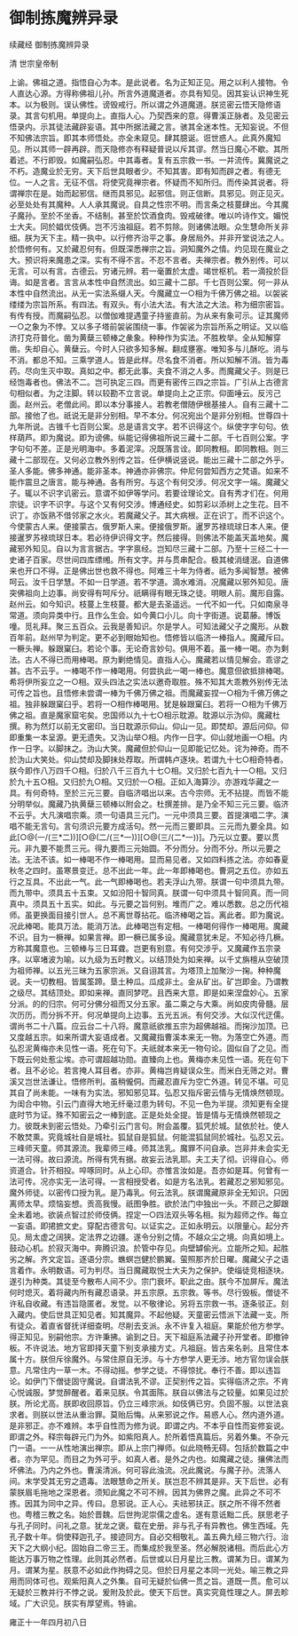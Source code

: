 # 御制拣魔辨异录

续藏经 御制拣魔辨异录

清 世宗皇帝制

上谕。佛祖之道。指悟自心为本。是此说者。名为正知正见。用之以利人接物。令人直达心源。方得称佛祖儿孙。所言外道魔道者。亦具有知见。因其妄认识神生死本。以为极则。误认佛性。谤毁戒行。所以谓之外道魔道。朕览密云悟天隐修语录。其言句机用。单提向上。直指人心。乃契西来的意。得曹溪正脉者。及见密云悟录内。示其徒法藏辟妄语。其中所据法藏之言。骇其全迷本性。无知妄说。不但不知佛法宗旨。即其本师悟处。亦全未窥见。肆其臆诞。诳世惑人。此真外魔知见。所以其师一辟再辟。而天隐修亦有释疑普说以斥其谬。然当日魔心不歇。其所着述。不行即毁。如魔嗣弘忍。中其毒者。复有五宗救一书。一并流传。冀魔说之不朽。造魔业於无穷。天下后世具眼者少。不知其害。即有知而辟之者。有德无位。一人之言。无征不信。将使究竟禅宗者。怀疑而不知所归。而传染其说者。将谓禅宗在是。始而起邪信。继而具邪见。起邪信。则正信断。具邪见。则正见灭。必至处处有其魔种。人人承其魔说。自具之性宗不明。而言条之枝蔓肆出。今其魔子魔孙。至於不坐香。不结制。甚至於饮酒食肉。毁戒破律。唯以吟诗作文。媚悦士大夫。同於娼优伎俩。岂不污浊祖庭。若不剪除。则诸佛法眼。众生慧命所关非细。朕为天下主。精一执中。以行修齐治平之事。身居局外。并非开堂说法之人。於悟修何有。又於藏忍何有。但既深悉禅宗之旨。洞知魔外之情。灼见现在魔业之大。预识将来魔患之深。实有不得不言。不忍不言者。夫禅宗者。教外别传。可以无言。可以有言。古德云。穷诸元辨。若一毫置於太虚。竭世枢机。若一滴投於巨诲。如是言者。言言从本性中自然流出。如三藏十二部。千七百则公案。何一非从本性中自然流出。从无一实法系缀人天。今魔藏立一○相为千佛万佛之祖。以袈裟缕缕为宗旨所系。有四法。有双头。有小法大法。有大法之大法。称为细宗密旨。有传有授。而魔嗣弘忍。以僧伽难提遇童子持鉴直前。为从来有象可示。证其魔师一○之象为不悖。又以多子塔前袈裟围绕一事。作袈裟为宗旨所系之明证。又以临济打克苻普化。凿为黄蘖三顿棒之彖象。种种作为实法。不胜枚举。全从知解穿凿。失却自心。黄蘖云。今时人只欲多知多解。翻成壅塞。唯知多与儿酥吃。消与不消。都总不知。三乘学道人。皆是此样。尽名食不消者。所以知解不消。皆为毒药。尽向生灭中取。真如之中。都无此事。夫食不消之人多。而魔藏父子。则是已经饱毒者也。佛法不二。岂可执定三四。而更有密传三四之宗旨。广引从上古德言句相似者。为之注脚。转以较勘不立言说。单提向上之正宗。仰面唾云。反污己面。赵州云。老僧此间。即以本分事接人。若教老僧随伊根基接人。自有三藏十二部。接他了也。祇说无是非分别相。早不本分。何况宛出个是非分别相。世尊四十九年所说。古锥千七百则公案。总是语言文字。若不识得这个。纵使字字句句。依样葫芦。即为魔说。即为谤佛。纵能记得佛祖所说三藏十二部。千七百则公案。字字句句不差。正是光明海中。多着泥滓。况既落言诠。即同教相。即同教相。则三藏十二部现在。又何必立教外别传之旨。任伊横说竖说。能出三藏十二部之外乎。圣人多能。佛多神通。能非圣本。神通亦非佛宗。仲尼何尝知西方之梵语。如来不能作震旦之唐言。能与神通。各有所穷。与这个有何交涉。何况文字一端。魔藏父子。辄以不识字讥密云。意谓不如伊等学问。若要诠理论文。自有秀才们在。何用宗徒。识字不识字。与这个又有何交涉。博通经史。如剪彩以添树上之生花。目不识丁。亦饭熟不借邻家之水火。若魔藏父子。其大病根。正在识丁。而不识这个。今使蒙古人来。便接蒙古。俄罗斯人来。便接俄罗斯。暹罗苏禄琉球日本人来。便接暹罗苏禄琉球日本。若必待伊识得文字。然后接得。则佛法不能盖天盖地矣。魔藏邪外知见。自以为言言据古。字字禀经。岂知尽三藏十二部。乃至十三经二十一史诸子百家。尽世间四库缥缃。所有文字。并与贯串配合。极其棱消缝泯。自道佛来也开口不得。正是佛出世也救不得也。阿难三十年为侍者。祇为多闻智慧。被佛呵云。汝千日学慧。不如一日学道。若不学道。滴水难消。况魔藏以邪外知见。唐突佛祖向上边事。尚安得有呵斥分。祇瞒得有眼无珠之徒。明眼人前。魔形自露。赵州云。如今知识。枝蔓上生枝蔓。都大是去圣遥远。一代不如一代。只如南泉寻常道。须向异类中行。且作么生会。如今黄口小儿。向十字街道。说葛藤。博饭噇。觅礼拜。聚三五百众。云我是善知识。尔是学人。可知法藏父子之魔形。从数百年前。赵州早为判定。更不必到眼始知也。悟修皆以临济一棒指人。魔藏斥曰。一橛头禅。躲跟窠臼。若论个事。无论奇言妙句。俱用不着。虽一棒一喝。亦为剩法。古人不得已而用棒喝。原为剿绝情见。直指人心。魔藏若以情见解会。乖谬之甚。古不云乎。一棒喝不作一棒喝用。何尝执此一喝一棒也。魔意但欲抵排棒喝。希将伊所妄立之一○相。双头四法之实法以邀奇取胜。殊不知其大乖教外别传无法可传之旨也。且悟修未尝谓一棒为千佛万佛之祖。而魔藏妄捏一○相为千佛万佛之祖。独非躲跟窠臼乎。若将一○相作棒喝用。犹是躲跟窠臼。若将一○相为千佛万佛之祖。直是魔家窟宅矣。忠国师以九十七○相示耽源。耽源以示沩仰。魔藏杜撰。称为然灯以前无文密印。当日耽源示仰山。仰山一见。即焚却。源后问仰。仰即重集一本呈源。更无遗失。又沩山举○相。内作一日字。仰山就地画一○相。内作一日字。以脚抹之。沩山大笑。魔藏但於仰山一见即能记忆处。诧为神奇。而不於沩山大笑处。仰山焚却及脚抹处荐取。所谓韩卢逐块。若谓九十七○相奇特者。朕今即作八万四千○相。归於八千三百九十七○相。又归於七百九十一○相。又归於九十五○相。又归於九○相。又归於一○相。正如入海算沙。亦游戏华藏之一具。有何奇特。至於三元三要。自临济唱出以来。古今宗师。无不拈提。而皆不能分明举似。魔藏乃执黄蘖三顿棒以附会之。杜撰差排。是乃全不知三元三要。临济不云乎。大凡演唱宗乘。须一句语具三元门。一元中须具三要。首提演唱二字。演唱不能无言句。言句须识元要方成活句。然一元而三要即具。三元而九要全具。如此[○@(一/(三\*二))][○@(二/(三\*一))][○@(三/(二\*一))]。乃元以立要。要以贯元。非九要不能贯三元。得九要而三元始圆。不分而分。分而不分。所以元要之法。无法不该。如一棒喝不作一棒喝用。显而易见者。又如四料拣之法。亦如春夏秋冬之四时。虽寒景变迁。总不出此一年。此一年即棒喝也。曹洞之五位。亦如五行之互具。不出此一气。此一气即棒喝也。若夫浮山九带。朕谓一句中须具九带。而九带中。须具五十五束。又如汾阳十智同真。朕谓一句中须具十智同真。而一同真中。须具五十五实。如此。与元要之旨何别。堆而广之。难以悉数。总之历代祖师。虽更换面目接引世人。总不离世尊拈花。临济棒喝之旨。离此者。即为魔说。况此棒喝。能具万法。能消万法。此棒喝岂有定相。一棒喝何得作一棒喝用。魔藏不识。目为一橛禅。如果言禅。即一橛已属多设。魔藏意犹未足。不知必待几橛。方称其魔意也。三顿棒与三日耳聋。岂更有别意。有何交涉乎。又魔藏作五宗录序。以窣堵波为喻。以九级为五时教义。以结顶处为如来禅。以千丈旃檀从空破顶为祖师禅。以五光三昧为五家宗派。又自诩其言。为塔顶上加聚沙一掬。种种魔说。夫一切教相。皆属筌蹄。垦土种瓜。瓜成非土。金从矿出。矿岂即金。乃谓教之级尽。其结顶处。即如来禅。直同梦呓。且西来大意。即是如来涅盘妙心。五家分派。的的归宗。何可分佛分祖而又分五家。虽二乘之与大乘。尚如皮肉骨髓。层次历历。而分拆不开。何况单提向上边事。五光五派。有何交涉。大似汉代迂儒。谓尚书二十八篇。应云台二十八将。魔意祇欲推五宗为超佛越祖。而掬沙加顶。已又度越五宗。如来所谓大妄语成者。又魔藏指曹溪本来无一物。为落空亡外道。而弘忍泥黄梅亦未见性一语。死在句下。夫祇就本来无一物句论。固似自了之见。而下既云何处惹尘埃。亦可谓超越功勋。直臻向上也。黄梅亦未见性一语。死在句下者。且不必论。若言掩人耳目者。亦非。黄梅岂肯疑误众生。而米白无筛之对。曹溪又岂世法谦让。悟修所判。虽稍儱侗。而藏忍直斥为空亡外道。转见不堪。可见其自了尚未能。一味有为实法。邪知邪见耳。弘忍又指斥密云情与无情焕然顿现。为闺合中物。引云门直得大地无纤毫过患为转句。不见一色为半提。须知更有全提底时节为证。殊不知密云之一棒到底。正是处处全提。皆是情与无情焕然顿现之力。彼既未到密云悟处。乃牵引云门言句。附会盖覆。狐凭於城。鼠依於社。使人不敢焚熏。究竟城社自是城社。狐鼠自是狐鼠。何能混狐鼠同於城社。弘忍又云。三峰师天童。师其源流。我辈师三峰。师其法乳。魔罪不问自承。岂非并未会实无一法可得。故曰源流。所得有凭有据。故妄云法乳耶。夫工夫了彻。识得自心。师资道合。针芥相投。啐啄同时。从上心印。亦惟言汝如是。吾亦如是耳。何曾有一法可传。况亦实无一法可得。一言相授受者。如是方名法乳。若藏忍之邪知邪见。魔外师徒。以密传口授为乳。是乃毒乳。何云法乳。朕谓魔藏原非全无知识。只因离师太早。烦恼妄想。贡高我慢。祇图争胜。欲於法门中独出一头。不顾己之脚跟全未着地。欲装点智过於师伎俩。捏定一○四法双头等名相。拟为超师之作。每立一妄语。即捃摭文史。穿配古德言句。以证实之。正如永明云。以限量心。起分齐见。局太虚之阔狭。定法界之边疆。遂令分别之情。不越众尘之境。向真如境上。鼓动心机。於寂灭海中。奔腾识浪。於管中存见。向壁罅偷光。立能所之知。起胜劣之解。齐文定旨。逐语分宗。蟭螟岂健於鹏翼。萤照那齐於日曜。魔藏父子之语言着作。永明数语。可为判尽。当日魔藏取悦士大夫为之保护。使缁徒竞相逐块。遂引为种类。其徒至今散布人间不少。宗门衰坏。职此之由。朕今不加屏斥。魔法何时熄灭。着将藏内所有藏忍语录。并五宗原。五宗救。等书。尽行毁板。僧徒不许私自收藏。有违旨隐匿者。发觉。以不敬律论。另将五宗救一书。逐条驳正。刻入藏内。使后世具正知见者。知其魔异。不起他疑。天童密云悟派下法藏一支。所有徒众。着直省督抚详细查明。尽削去支派。永不许复入祖庭。果能於他方参学。得正知见。别嗣他宗。方许秉拂。谕到之日。天下祖庭系法藏子孙开堂者。即撤钟板。不许说法。地方官即择天童下别支承接方丈。凡祖庭。皆古来名剎。且常住本属十方。朕但斥徐魔外。与常住原自无涉。与十方参学人更无涉。地方官勿误会朕意。凡常住内一草一木。不得动摇。参学之徒。不得惊扰。奉行不善。即以违旨论。如伊门下僧徒固守魔说。自谓法乳不谬。正契别传之旨。实得临济之宗。不肯心悦诚服。梦觉醉醒者。着来见朕。令其面陈。朕自以佛法与之较量。如果见过於朕。所论尤高。朕即收回原旨。仍立三峰宗派。如伎俩已穷。负固不服。以世法哀求者。则朕以世法从重治罪。莫贻后悔。从来邪说之作。易惑人心。然内道外道。是非邪正。亦不难辨。本乎自性而为修为说。即谓之内。不本乎自性而妄修妄说。即谓之外。释宗每辟元门为外。如紫阳真人。於所着悟真篇后。另着外集。不杂元门一语。一一从性地演出禅宗。即从上宗门禅师。似此晓畅无碍。包括於数篇之中者。亦为罕见。而目之为外可乎。如真人者。是外之内也。如魔藏之徒。攘佛法而坏佛法。乃内之外也。曹溪清派。何可容此浊流。况此魔说。与魔子孙。流落人间。末学受其无穷之遗毒。法眼慧命之所关。朕岂忍不辨其是非。天下后世。必有蒙朕眉毛拖地之深恩者。须知此魔之不可不辨。因其为佛界之魔。此异之不可不拣。因其为同中之异。传曰。息邪说。正人心。夫祛邪扶正。朕之所不得不然者也。粤稽三教之名。始於晋魏。后世拘泥崇儒之虚名。遂有意诋黜二氏。朕思老子与孔子同时。问礼之意。犹龙之褒。载在史册。非与孔子有异教也。佛生西域。先孔子数十年。倘使释迦孔子。接迹同方。自必交相敬礼。盖五典九经三物六行。治天下之大纲小纪。固始自二帝三王。而集成於我至圣。然必解脱诸相。而后此心方能达万事万物之性理。此则其必然者。后世或以日月星比三教。谓某为日。谓某为月。谓某为星。朕意不必如此作拘碍之见。但於日月星之本同一光处。喻三教之异用而同体可也。观紫阳真人之外集。自可无疑於仙佛一贯之旨。道既一贯。愈可以无疑於三教并行不悖之说。爰附及於此。使天下后世。真实究竟性理之人。屏去畛域。广大识见。朕实有厚望焉。特谕。

雍正十一年四月初八日